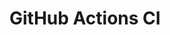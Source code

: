 # GitHub Actions CI































































































































































































































































































































































































































































































































































































































































































































































































































































































































































































































































































































































































































































































































































































































































































































































































































































































































































































































































































































































































































































































































































































































































































































































































































































































































































































































































































































































































































































































































































































































































































































































































































































































































































































































































































































































































































































































































































































































































